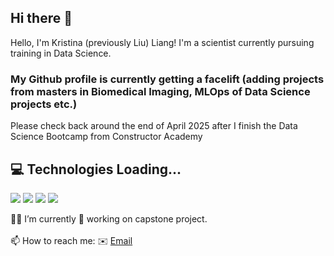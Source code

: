 ## Hi there 👋

Hello, I'm Kristina (previously Liu) Liang! I'm a scientist currently pursuing training in Data Science. 

### My Github profile is currently getting a facelift (adding projects from masters in Biomedical Imaging, MLOps of Data Science projects etc.) 
Please check back around the end of April 2025 after I finish the Data Science Bootcamp from Constructor Academy

## 💻 Technologies Loading...
<p>
   <img src="https://img.shields.io/badge/-Python-05122A?style=flat&logo=python">
   <img src="https://img.shields.io/badge/-Git-05122A?style=flat&logo=git">
   <img src="https://img.shields.io/badge/-Git-05122A?style=flat&logo=git](https://img.shields.io/badge/TensorFlow-FF3F06?style=for-the-badge&logo=tensorflow&logoColor=white)">
   <img src="https://img.shields.io/badge/-Git-05122A?style=flat&logo=git](https://img.shields.io/badge/scikit%20learn-F7931E?style=for-the-badge&logo=scikit-learn&logoColor=white)">
</p>

<p>
👨‍💻 I’m currently 🔧 working on capstone project. <br>
<br>
📫 How to reach me: ✉️ <a href="mailto:liang.kristina.cal@gmail.com">Email</a> 

</p>

<!--
**liu-kristina/liu-kristina** is a ✨ _special_ ✨ repository because its `README.md` (this file) appears on your GitHub profile.

Here are some ideas to get you started:

- 🔭 I’m currently working on ...
- 🌱 I’m currently learning ...
- 👯 I’m looking to collaborate on ...
- 🤔 I’m looking for help with ...
- 💬 Ask me about ...
- 📫 How to reach me: ...
- 😄 Pronouns: ...
- ⚡ Fun fact: ...
-->
